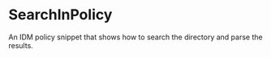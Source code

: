 # SearchInPolicy
An IDM policy snippet that shows how to search the directory and parse the results.
